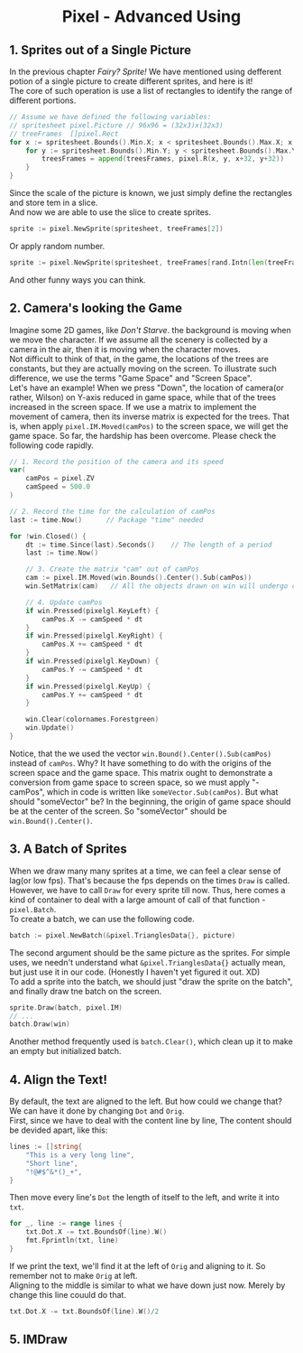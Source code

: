 # <center>Pixel - Advanced Using</center>

## 1. Sprites out of a Single Picture 
In the previous chapter *Fairy? Sprite!* We have mentioned using defferent potion of a single picture to create different sprites, and here is it!  
The core of such operation is use a list of rectangles to identify the range of different portions.   
```Go
// Assume we have defined the following variables:
// spritesheet pixel.Picture // 96x96 = (32x3)x(32x3)
// treeFrames  []pixel.Rect
for x := spritesheet.Bounds().Min.X; x < spritesheet.Bounds().Max.X; x += 32 {
    for y := spritesheet.Bounds().Min.Y; y < spritesheet.Bounds().Max.Y; y += 32 {
        treesFrames = append(treesFrames, pixel.R(x, y, x+32, y+32))
    }
}
```  
Since the scale of the picture is known, we just simply define the rectangles and store tem in a slice.  
And now we are able to use the slice to create sprites.  
```Go
sprite := pixel.NewSprite(spritesheet, treeFrames[2])
```
Or apply random number.  
```Go
sprite := pixel.NewSprite(spritesheet, treeFrames[rand.Intn(len(treeFrames))])
```
And other funny ways you can think.  

## 2. Camera's looking the Game  
Imagine some 2D games, like *Don't Starve*. the background is moving when we move the character. If we assume all the scenery is collected by a camera in the air, then it is moving when the character moves.  
Not difficult to think of that, in the game, the locations of the trees are constants, but they are actually moving on the screen. To illustrate such difference, we use the terms "Game Space" and "Screen Space".  
Let's have an example! When we press "Down", the location of camera(or rather, Wilson) on Y-axis reduced in game space, while that of the trees increased in the screen space. If we use a matrix to implement the movement of camera, then its inverse matrix is expected for the trees. That is, when apply `pixel.IM.Moved(camPos)` to the screen space, we will get the game space. So far, the hardship has been overcome. Please check the following code rapidly.
```Go
// 1. Record the position of the camera and its speed
var(
    camPos = pixel.ZV
    camSpeed = 500.0
)

// 2. Record the time for the calculation of camPos
last := time.Now()      // Package "time" needed

for !win.Closed() {
    dt := time.Since(last).Seconds()    // The length of a period
    last := time.Now()

    // 3. Create the matrix "cam" out of camPos
    cam := pixel.IM.Moved(win.Bounds().Center().Sub(camPos))
    win.SetMatrix(cam)   // All the objects drawn on win will undergo cam

    // 4. Update camPos
    if win.Pressed(pixelgl.KeyLeft) {
        camPos.X -= camSpeed * dt
    }
    if win.Pressed(pixelgl.KeyRight) {
        camPos.X += camSpeed * dt
    }
    if win.Pressed(pixelgl.KeyDown) {
        camPos.Y -= camSpeed * dt
    }
    if win.Pressed(pixelgl.KeyUp) {
        camPos.Y += camSpeed * dt
    }

    win.Clear(colornames.Forestgreen)
    win.Update()
}
```  
Notice, that the  we used the vector `win.Bound().Center().Sub(camPos)` instead of `camPos`. Why? It have something to do with the origins of the screen space and the game space. This matrix ought to demonstrate a conversion from game space to screen space, so we must apply "-camPos", which in code is written like `someVector.Sub(camPos)`. But what should "someVector" be? In the beginning, the origin of game space should be at the center of the screen. So "someVector" should be `win.Bound().Center()`.  

## 3. A Batch of Sprites
When we draw many many sprites at a time, we can feel a clear sense of lag(or low fps). That's because the fps depends on the times `Draw` is called. However, we have to call `Draw` for every sprite till now. Thus, here comes a kind of container to deal with a large amount of call of that function - `pixel.Batch`.  
To create a batch, we can use the following code.  
```Go
batch := pixel.NewBatch(&pixel.TrianglesData{}, picture)
```  
The second argument should be the same picture as the sprites. For simple uses, we needn't understand what `&pixel.TrianglesData{}` actually mean, but just use it in our code. (Honestly I haven't yet figured it out. XD)  
To add a sprite into the batch, we should just "draw the sprite on the batch", and finally draw tne batch on the screen.  
```Go
sprite.Draw(batch, pixel.IM)
// ...
batch.Draw(win)
```
Another method frequently used is `batch.Clear()`, which clean up it to make an empty but initialized batch.  

## 4. Align the Text!
By default, the text are aligned to the left. But how could we change that? We can have it done by changing `Dot` and `Orig`.  
First, since we have to deal with the content line by line, The content should be devided apart, like this:  
```Go
lines := []string{
    "This is a very long line",
    "Short line",
    "!@#$^&*()_+",
}
```  
Then move every line's `Dot` the length of itself to the left, and write it into `txt`.  
```Go
for _, line := range lines {
    txt.Dot.X -= txt.BoundsOf(line).W()
    fmt.Fprintln(txt, line)
}
```
If we print the text, we'll find it at the left of `Orig` and aligning to it. So remember not to make `Orig` at left.  
Aligning to the middle is similar to what we have down just now. Merely by change this line couuld do that.  
```Go
txt.Dot.X -= txt.BoundsOf(line).W()/2
```

## 5. IMDraw 
